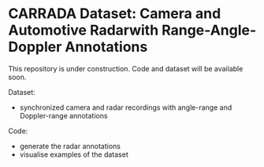 # CARRADA Dataset: Camera and Automotive Radarwith Range-Angle-Doppler Annotations

This repository is under construction. Code and dataset will be available soon.

Dataset:
 - synchronized camera and radar recordings with angle-range and Doppler-range annotations
 
 Code:
 - generate the radar annotations
 - visualise examples of the dataset
